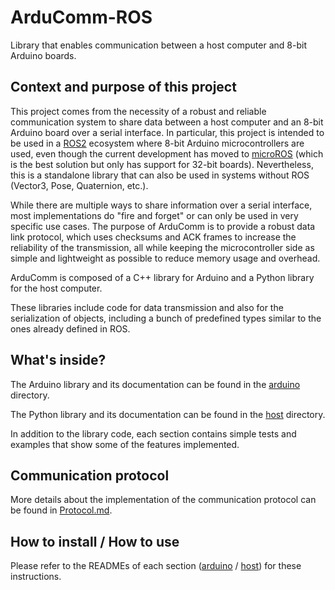 ArduComm-ROS
============
Library that enables communication between a host computer and 8-bit Arduino boards.

## Context and purpose of this project
This project comes from the necessity of a robust and reliable communication system to share data between a host computer and an 8-bit Arduino board over a serial interface.
In particular, this project is intended to be used in a [ROS2](https://docs.ros.org) ecosystem where 8-bit Arduino microcontrollers are used, even though the current development has moved to [microROS](https://micro.ros.org) (which is the best solution but only has support for 32-bit boards). Nevertheless, this is a standalone library that can also be used in systems without ROS (Vector3, Pose, Quaternion, etc.).

While there are multiple ways to share information over a serial interface, most implementations do "fire and forget" or can only be used in very specific use cases.
The purpose of ArduComm is to provide a robust data link protocol, which uses checksums and ACK frames to increase the reliability of the transmission, all while keeping the microcontroller side as simple and lightweight as possible to reduce memory usage and overhead.

ArduComm is composed of a C++ library for Arduino and a Python library for the host computer.

These libraries include code for data transmission and also for the serialization of objects, including a bunch of predefined types similar to the ones already defined in ROS.

## What's inside?
The Arduino library and its documentation can be found in the [arduino](arduino) directory.

The Python library and its documentation can be found in the [host](host) directory.

In addition to the library code, each section contains simple tests and examples that show some of the features implemented.

## Communication protocol
More details about the implementation of the communication protocol can be found in [Protocol.md](Protocol.md).

## How to install / How to use
Please refer to the READMEs of each section ([arduino](arduino) / [host](host)) for these instructions.
